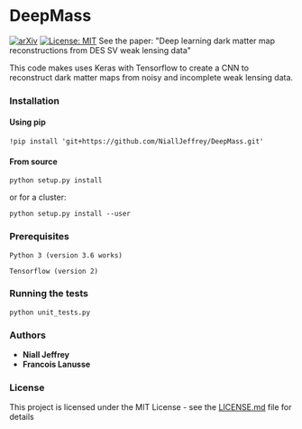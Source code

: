 # DeepMass
[![arXiv](https://img.shields.io/badge/arXiv-1908.00543-b31b1b.svg)](https://arxiv.org/abs/1908.00543) [![License: MIT](https://img.shields.io/badge/License-MIT-yellow.svg)](https://opensource.org/licenses/MIT)
See the paper: "Deep learning dark matter map reconstructions from DES SV weak lensing data"

This code makes uses Keras with Tensorflow to create a CNN to reconstruct dark matter maps from noisy and incomplete weak lensing data.

### Installation
#### Using pip

```
!pip install 'git+https://github.com/NiallJeffrey/DeepMass.git'
```

#### From source
```
python setup.py install 
```
or for a cluster:

```
python setup.py install --user
```

### Prerequisites

```
Python 3 (version 3.6 works)

Tensorflow (version 2)
```

### Running the tests

```
python unit_tests.py
```

### Authors

* **Niall Jeffrey** 
* **Francois Lanusse** 

### License

This project is licensed under the MIT License - see the [LICENSE.md](LICENSE.md) file for details
